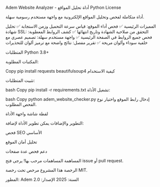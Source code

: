 Adem Website Analyzer - أداة تحليل المواقع
Python
License

أداة متكاملة لفحص وتحليل المواقع الإلكترونية مع واجهة مستخدم رسومية سهلة.

المميزات الرئيسية
✅ فحص أداء الموقع: قياس سرعة التحميل وزمن الاستجابة
✅ تحليل شهادة SSL: التحقق من صلاحية الشهادة وتاريخ انتهائها
✅ كشف الروابط المعطوبة: فحص جميع الروابط في الصفحة الرئيسية
✅ واجهة مستخدم سهلة: تصميم عصري مع خلفية سوداء وألوان مريحة
✅ تقرير مفصل: نتائج واضحة مع ترميز ألوان للتحذيرات

المتطلبات
Python 3.8+

المكتبات المطلوبة:

Copy
pip install requests beautifulsoup4
كيفية الاستخدام

تثبيت المتطلبات:

bash
Copy
pip install -r requirements.txt
تشغيل الأداة:

bash
Copy
python adem_website_checker.py
إدخال رابط الموقع واختيار نوع الفحص المطلوب.

لقطة شاشة
واجهة الأداة

التطوير والإضافات
يمكن تطوير الأداة لإضافة:

فحص SEO الأساسي

تحليل أمان الموقع

دعم فحص عدة صفحات

المساهمة
المساهمات مرحب بها! يرجى فتح issue أو pull request.

الرخصة
هذا المشروع مرخص تحت رخصة MIT.

المطور: Adem
السنة: 2025
الإصدار: 2.0
